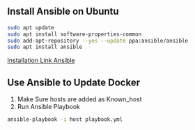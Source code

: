 ## Install Ansible on Ubuntu

```bash
sudo apt update
sudo apt install software-properties-common
sudo add-apt-repository --yes --update ppa:ansible/ansible
sudo apt install ansible
```

[Installation Link Ansible](https://docs.ansible.com/ansible/latest/installation_guide/installation_distros.html#installing-ansible-on-ubuntu)

## Use Ansible to Update Docker

1. Make Sure hosts are added as Known_host
2. Run Ansible Playbook

```bash
ansible-playbook -i host playbook.yml
```
